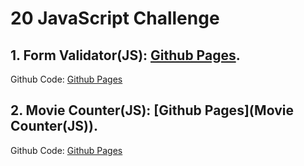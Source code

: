 # 20 JavaScript Challenge

## 1. Form Validator(JS): [Github Pages](https://bit.ly/32D5ic0).

Github Code: [Github Pages](https://bit.ly/3pmvEIO)

## 2. Movie Counter(JS): [Github Pages](Movie Counter(JS)).

Github Code: [Github Pages](https://bit.ly/3eWWZMR)
